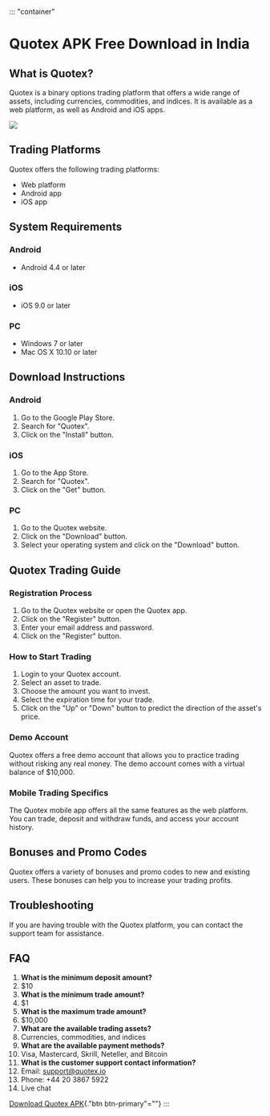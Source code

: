 ::: \"container\"
# Quotex APK Free Download in India

## What is Quotex?

Quotex is a binary options trading platform that offers a wide range of
assets, including currencies, commodities, and indices. It is available
as a web platform, as well as Android and iOS apps.

[![](https://static.quotex.io/files/5_en/300_250.jpg)](https://traff.sbs/brokerqxsignupf)

## Trading Platforms

Quotex offers the following trading platforms:

-   Web platform
-   Android app
-   iOS app

## System Requirements

### Android

-   Android 4.4 or later

### iOS

-   iOS 9.0 or later

### PC

-   Windows 7 or later
-   Mac OS X 10.10 or later

## Download Instructions

### Android

1.  Go to the Google Play Store.
2.  Search for "Quotex".
3.  Click on the "Install" button.

### iOS

1.  Go to the App Store.
2.  Search for "Quotex".
3.  Click on the "Get" button.

### PC

1.  Go to the Quotex website.
2.  Click on the "Download" button.
3.  Select your operating system and click on the "Download"
    button.

## Quotex Trading Guide

### Registration Process

1.  Go to the Quotex website or open the Quotex app.
2.  Click on the "Register" button.
3.  Enter your email address and password.
4.  Click on the "Register" button.

### How to Start Trading

1.  Login to your Quotex account.
2.  Select an asset to trade.
3.  Choose the amount you want to invest.
4.  Select the expiration time for your trade.
5.  Click on the "Up" or "Down" button to predict the
    direction of the asset\'s price.

### Demo Account

Quotex offers a free demo account that allows you to practice trading
without risking any real money. The demo account comes with a virtual
balance of \$10,000.

### Mobile Trading Specifics

The Quotex mobile app offers all the same features as the web platform.
You can trade, deposit and withdraw funds, and access your account
history.

## Bonuses and Promo Codes

Quotex offers a variety of bonuses and promo codes to new and existing
users. These bonuses can help you to increase your trading profits.

## Troubleshooting

If you are having trouble with the Quotex platform, you can contact the
support team for assistance.

## FAQ

1.  **What is the minimum deposit amount?**
2.  \$10
3.  **What is the minimum trade amount?**
4.  \$1
5.  **What is the maximum trade amount?**
6.  \$10,000
7.  **What are the available trading assets?**
8.  Currencies, commodities, and indices
9.  **What are the available payment methods?**
10. Visa, Mastercard, Skrill, Neteller, and Bitcoin
11. **What is the customer support contact information?**
12. Email: support@quotex.io
13. Phone: +44 20 3867 5922
14. Live chat

[Download Quotex APK](\%22https://traff.sbs/quotexonelink\%22){."btn
btn-primary"=""}
:::

